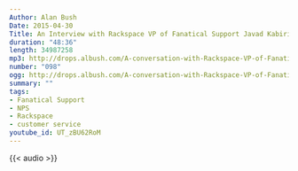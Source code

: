 ```yaml
---
Author: Alan Bush
Date: 2015-04-30
Title: An Interview with Rackspace VP of Fanatical Support Javad Kabiri
duration: "48:36"
length: 34987258
mp3: http://drops.albush.com/A-conversation-with-Rackspace-VP-of-Fanatical-Support%252C-Javad-Kabiri.mp3
number: "098"
ogg: http://drops.albush.com/A-conversation-with-Rackspace-VP-of-Fanatical-Support%252C-Javad-Kabiri.ogg
summary: ""
tags:
- Fanatical Support
- NPS
- Rackspace
- customer service
youtube_id: UT_zBU62RoM
---
```


{{< audio >}}



